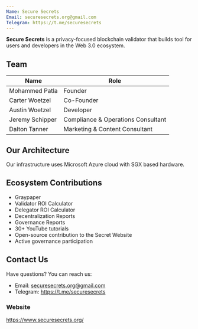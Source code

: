 ```yaml
---
Name: Secure Secrets
Email: securesecrets.org@gmail.com
Telegram: https://t.me/securesecrets
---
```


**Secure Secrets** is a privacy-focused blockchain validator that builds tool for users and developers in the Web 3.0 ecosystem.


## Team

| Name        | Role              |
| ----------- | -----------------  |
| Mohammed Patla    | Founder    |
| Carter Woetzel    | Co-Founder    |
| Austin Woetzel    | Developer    |
| Jeremy Schipper    | Compliance & Operations Consultant    |
| Dalton Tanner    | Marketing & Content Consultant   |

## Our Architecture

Our infrastructure uses Microsoft Azure cloud with SGX based hardware. 

## Ecosystem Contributions

- Graypaper
- Validator ROI Calculator
- Delegator ROI Calculator
- Decentralization Reports
- Governance Reports
- 30+ YouTube tutorials
- Open-source contribution to the Secret Website
- Active governance participation

## Contact Us

Have questions? You can reach us:

- Email: securesecrets.org@gmail.com
- Telegram: https://t.me/securesecrets


### Website

https://www.securesecrets.org/
